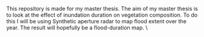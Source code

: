 This repository is made for my master thesis. The aim of my master thesis is to look at the effect of inundation duration on vegetation composition.
To do this I will be using Synthetic aperture radar to map flood extent over the year. The result will hopefully be a flood-duration map. \
